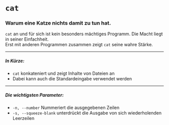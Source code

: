 # `cat`
### Warum eine Katze nichts damit zu tun hat.

`cat` an und für sich ist kein besonders mächtiges Programm. Die Macht liegt in seiner Einfachheit.  
Erst mit anderen Programmen zusammen zeigt `cat` seine wahre Stärke.

-----
##### In Kürze:
* `cat` konkateniert und zeigt Inhalte von Dateien an
* Dabei kann auch die Standardeingabe verwendet werden

-----
##### Die wichtigsten Parameter:
* `-n, --number` Nummeriert die ausgegebenen Zeilen
* `-s, --squeeze-blank` unterdrückt die Ausgabe von sich wiederholenden Leerzeilen